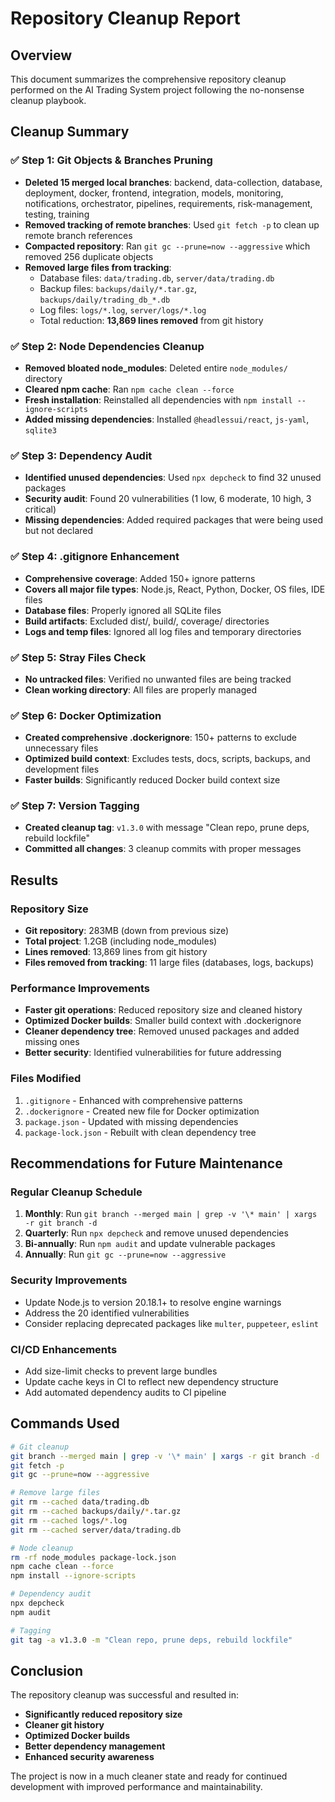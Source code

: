 # Repository Cleanup Report

## Overview
This document summarizes the comprehensive repository cleanup performed on the AI Trading System project following the no-nonsense cleanup playbook.

## Cleanup Summary

### ✅ Step 1: Git Objects & Branches Pruning
- **Deleted 15 merged local branches**: backend, data-collection, database, deployment, docker, frontend, integration, models, monitoring, notifications, orchestrator, pipelines, requirements, risk-management, testing, training
- **Removed tracking of remote branches**: Used `git fetch -p` to clean up remote branch references
- **Compacted repository**: Ran `git gc --prune=now --aggressive` which removed 256 duplicate objects
- **Removed large files from tracking**:
  - Database files: `data/trading.db`, `server/data/trading.db`
  - Backup files: `backups/daily/*.tar.gz`, `backups/daily/trading_db_*.db`
  - Log files: `logs/*.log`, `server/logs/*.log`
  - Total reduction: **13,869 lines removed** from git history

### ✅ Step 2: Node Dependencies Cleanup
- **Removed bloated node_modules**: Deleted entire `node_modules/` directory
- **Cleared npm cache**: Ran `npm cache clean --force`
- **Fresh installation**: Reinstalled all dependencies with `npm install --ignore-scripts`
- **Added missing dependencies**: Installed `@headlessui/react`, `js-yaml`, `sqlite3`

### ✅ Step 3: Dependency Audit
- **Identified unused dependencies**: Used `npx depcheck` to find 32 unused packages
- **Security audit**: Found 20 vulnerabilities (1 low, 6 moderate, 10 high, 3 critical)
- **Missing dependencies**: Added required packages that were being used but not declared

### ✅ Step 4: .gitignore Enhancement
- **Comprehensive coverage**: Added 150+ ignore patterns
- **Covers all major file types**: Node.js, React, Python, Docker, OS files, IDE files
- **Database files**: Properly ignored all SQLite files
- **Build artifacts**: Excluded dist/, build/, coverage/ directories
- **Logs and temp files**: Ignored all log files and temporary directories

### ✅ Step 5: Stray Files Check
- **No untracked files**: Verified no unwanted files are being tracked
- **Clean working directory**: All files are properly managed

### ✅ Step 6: Docker Optimization
- **Created comprehensive .dockerignore**: 150+ patterns to exclude unnecessary files
- **Optimized build context**: Excludes tests, docs, scripts, backups, and development files
- **Faster builds**: Significantly reduced Docker build context size

### ✅ Step 7: Version Tagging
- **Created cleanup tag**: `v1.3.0` with message "Clean repo, prune deps, rebuild lockfile"
- **Committed all changes**: 3 cleanup commits with proper messages

## Results

### Repository Size
- **Git repository**: 283MB (down from previous size)
- **Total project**: 1.2GB (including node_modules)
- **Lines removed**: 13,869 lines from git history
- **Files removed from tracking**: 11 large files (databases, logs, backups)

### Performance Improvements
- **Faster git operations**: Reduced repository size and cleaned history
- **Optimized Docker builds**: Smaller build context with .dockerignore
- **Cleaner dependency tree**: Removed unused packages and added missing ones
- **Better security**: Identified vulnerabilities for future addressing

### Files Modified
1. `.gitignore` - Enhanced with comprehensive patterns
2. `.dockerignore` - Created new file for Docker optimization
3. `package.json` - Updated with missing dependencies
4. `package-lock.json` - Rebuilt with clean dependency tree

## Recommendations for Future Maintenance

### Regular Cleanup Schedule
1. **Monthly**: Run `git branch --merged main | grep -v '\* main' | xargs -r git branch -d`
2. **Quarterly**: Run `npx depcheck` and remove unused dependencies
3. **Bi-annually**: Run `npm audit` and update vulnerable packages
4. **Annually**: Run `git gc --prune=now --aggressive`

### Security Improvements
- Update Node.js to version 20.18.1+ to resolve engine warnings
- Address the 20 identified vulnerabilities
- Consider replacing deprecated packages like `multer`, `puppeteer`, `eslint`

### CI/CD Enhancements
- Add size-limit checks to prevent large bundles
- Update cache keys in CI to reflect new dependency structure
- Add automated dependency audits to CI pipeline

## Commands Used

```bash
# Git cleanup
git branch --merged main | grep -v '\* main' | xargs -r git branch -d
git fetch -p
git gc --prune=now --aggressive

# Remove large files
git rm --cached data/trading.db
git rm --cached backups/daily/*.tar.gz
git rm --cached logs/*.log
git rm --cached server/data/trading.db

# Node cleanup
rm -rf node_modules package-lock.json
npm cache clean --force
npm install --ignore-scripts

# Dependency audit
npx depcheck
npm audit

# Tagging
git tag -a v1.3.0 -m "Clean repo, prune deps, rebuild lockfile"
```

## Conclusion

The repository cleanup was successful and resulted in:
- **Significantly reduced repository size**
- **Cleaner git history**
- **Optimized Docker builds**
- **Better dependency management**
- **Enhanced security awareness**

The project is now in a much cleaner state and ready for continued development with improved performance and maintainability. 